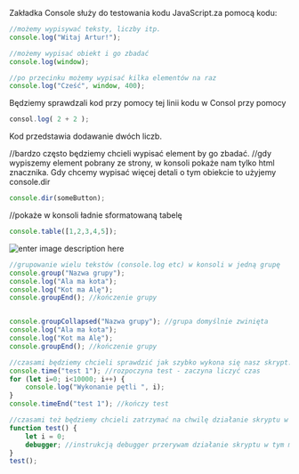 Zakładka Console służy do testowania kodu JavaScript.za pomocą kodu:
```js
//możemy wypisywać teksty, liczby itp.
console.log("Witaj Artur!");

//możemy wypisać obiekt i go zbadać
console.log(window);

//po przecinku możemy wypisać kilka elementów na raz
console.log("Cześć", window, 400);
```
Będziemy sprawdzali kod przy pomocy tej linii kodu w Consol przy pomocy 
```js
consol.log( 2 + 2 );
```
Kod przedstawia dodawanie dwóch liczb.

//bardzo często będziemy chcieli wypisać element by go zbadać.
//gdy wypiszemy element pobrany ze strony, w konsoli pokaże nam tylko html znacznika. Gdy chcemy wypisać więcej detali o tym obiekcie to użyjemy console.dir
```js
console.dir(someButton);
```
//pokaże w konsoli ładnie sformatowaną tabelę
```js
console.table([1,2,3,4,5]);
```
![enter image description here](https://cdn.discordapp.com/attachments/690263400617738336/922606809083166831/unknown.png)

```js
//grupowanie wielu tekstów (console.log etc) w konsoli w jedną grupę
console.group("Nazwa grupy");
console.log("Ala ma kota");
console.log("Kot ma Alę");
console.groupEnd(); //kończenie grupy


console.groupCollapsed("Nazwa grupy"); //grupa domyślnie zwinięta
console.log("Ala ma kota");
console.log("Kot ma Alę");
console.groupEnd(); //kończenie grupy
```
```js
//czasami będziemy chcieli sprawdzić jak szybko wykona się nasz skrypt...
console.time("test 1"); //rozpoczyna test - zaczyna liczyć czas
for (let i=0; i<10000; i++) {
    console.log("Wykonanie pętli ", i);
}
console.timeEnd("test 1"); //kończy test
```
```js
//czasami też będziemy chcieli zatrzymać na chwilę działanie skryptu w danym miejscu
function test() {
    let i = 0;
    debugger; //instrukcją debugger przerywam działanie skryptu w tym miejscu, dzięki czemu mogę spokojnie go badać w zakładce Source. Dodatkowo w konsoli mam dostęp do zmiennych z danego scope - np. je tam wpisując
}
test();
```